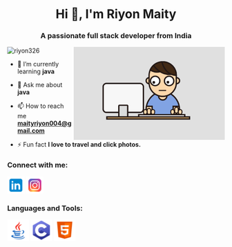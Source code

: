 <h1 align="center">Hi 👋, I'm Riyon Maity</h1>
<h3 align="center">A passionate full stack developer from India</h3>
 <img align="right" alt="coding"width="350" src="coding.gif"

<p align="left"> <img src="https://komarev.com/ghpvc/?username=riyon326&label=Profile%20views&color=0e75b6&style=flat" alt="riyon326" /> </p>

- 🌱 I’m currently learning **java**

- 💬 Ask me about **java**

- 📫 How to reach me **maityriyon004@gmail.com**

- ⚡ Fun fact **I love to travel and click photos.**

<h3 align="left">Connect with me:</h3>
<p align="left">
<a href="https://www.linkedin.com/in/riyon-maity-2842a2282/"><img align="center" src="linkedin-logo.png" alt="riyon maity" height="40" width="40" /></a>
<a href="https://instagram.com/the.calcutta_chitrashree" ><img align="center" src="instagram-logo.png" alt="the.calcutta_chitrashree" height="40" width="40" /></a>
</p>

<h3 align="left">Languages and Tools:</h3>
<P align="left">
 <img src="java.png" alt="java-logo" width="50px" height="50px">
 <img src="c-programming.png" alt="c-logo" width="50px" height="50px">
  <img src="html.png" alt="html-logo" width="50px" height="50px">
</P>


